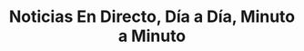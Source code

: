 ---
layout: collection
title: "Noticias En Directo, Día a Día, Minuto a Minuto"
description: "En Directo. Es la Sección de Noticias de los Ciberninjas, aquí vas a poder encontrar todas nuestras listas únicas de Twitter"
excerpt: "En Directo. Es la Sección de Noticias de los Ciberninjas, aquí vas a poder encontrar todas nuestras listas únicas de Twitter"
collection: directo
permalink: /directo/
canonical_URL: https://ciberninjas.com/directo/
published: true
toc: true
toc_label: "Contenidos"
toc_icon: user-ninja
toc_sticky: true
sort_by: title
sort_order: reverse
author_profile: true
entries_layout: grid
classes: wide
# sidebar:
# - title: "Menú Principal"
#   nav: general
header:
  teaser:
  overlay_filter: "0.2"
  overlay_image: /assets/images/chico-buscando-libro-biblioteca.jpg
  image_description: Logotipo de la Electronic Frontier Foundation \ Visto en Ciberninjas
  image_alt:
  actions:
    - label: "🎓 Cursos"
      url: "/cursos-tecnologia/"
    - label: "📖 Libros"
      url: "/biblioteca-de-programacion-y-tecnologia/"
  caption: "[**Ciberninjas**](https://twitter.com/ciberninjas)"
---